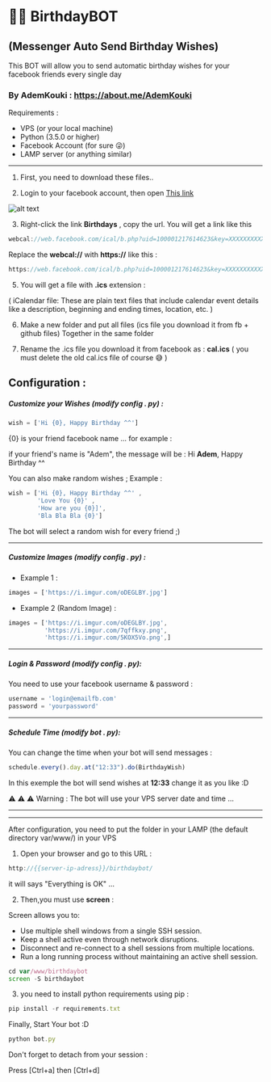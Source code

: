  # :birthday::speech_balloon: BirthdayBOT 
## (Messenger Auto Send Birthday Wishes)

This BOT will allow you to send automatic birthday wishes for your facebook friends every single day 
### By AdemKouki : https://about.me/AdemKouki
Requirements :

 * VPS (or your local machine)
 * Python (3.5.0 or higher)
 * Facebook Account (for sure 😜)
 * LAMP server (or anything similar)

------------------

1) First, you need to download these files.. 

2) Login to your facebook account, then open [This link](https://web.facebook.com/events/)

![alt text](https://i.imgur.com/ncm50Ib.png)

3) Right-click the link __Birthdays__ , copy the url. You will get a link like this
```javascript
webcal://web.facebook.com/ical/b.php?uid=100001217614623&key=XXXXXXXXXXXXXXXX
```
 Replace the __webcal://__ with __https://__ like this :
```javascript
https://web.facebook.com/ical/b.php?uid=100001217614623&key=XXXXXXXXXXXXXXXX
```

5) You will get a file with __.ics__ extension :

( iCalendar file: These are plain text files that include calendar event details like a description, beginning and ending times, location, etc. )

6) Make a new folder and put all files (ics file you download it from fb + github files) Together in the same folder

7) Rename the .ics file you download it from facebook as : __cal.ics__ ( you must delete the old cal.ics file of course :sweat_smile: )


## Configuration :



##### Customize your Wishes (**modify config . py**) :
```javascript
wish = ['Hi {0}, Happy Birthday ^^']		
```

{0} is your friend facebook name ... for example :

if your friend's name is "Adem", the message will be    :  Hi __Adem__, Happy Birthday ^^

You can also make random wishes ; Example :

```javascript
wish = ['Hi {0}, Happy Birthday ^^' , 
		'Love You {0}' ,
        'How are you {0}]',
        'Bla Bla Bla {0}']		
```

The bot will select a random wish for every friend ;) 

--------------------

##### Customize Images (**modify config . py**) :

* Example 1 : 
```javascript
images = ['https://i.imgur.com/oDEGLBY.jpg']
```

* Example 2 (Random Image) :
```javascript
images = ['https://i.imgur.com/oDEGLBY.jpg',
		  'https://i.imgur.com/7qffkxy.png',
          'https://i.imgur.com/5KOX5Vo.png',]
```

--------------------

##### Login & Password (**modify config . py**):

You need to use your facebook username & password :
```javascript
username = 'login@emailfb.com'
password = 'yourpassword'
```


--------------------

##### Schedule Time (**modify bot . py**):

You can change the time when your bot will send messages :
```javascript
schedule.every().day.at("12:33").do(BirthdayWish)
```

In this exemple the bot will send wishes at __12:33__ change it as you like :D 

:warning: :warning: :warning: Warning : The bot will use your VPS server date and time ...

-----------
-----------

After configuration, you need to put the folder in your LAMP (the default directory var/www/) in your VPS

1) Open your browser and go to this URL : 
```javascript
http://{{server-ip-adress}}/birthdaybot/
```

it will says "Everything is OK" ...


2) Then,you must use __screen__ :

Screen allows you to:

* Use multiple shell windows from a single SSH session.
* Keep a shell active even through network disruptions.
* Disconnect and re-connect to a shell sessions from multiple locations.
* Run a long running process without maintaining an active shell session.


```javascript
cd var/www/birthdaybot
screen -S birthdaybot
```

3) you need to install python requirements using pip :
```javascript
pip install -r requirements.txt
```

Finally, Start Your bot :D
```javascript
python bot.py
```


Don't forget to detach from your session :

Press [Ctrl+a] then [Ctrl+d]


















